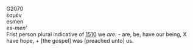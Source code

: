 <body>
  <p>G2070<br>  ἐσμέν  <br> esmen  <br><i>es-men‘ </i><br>Frist person plural indicative of <a href="g1510.htm">1510</a>  we <i>are:</i> - are, be, have our being, X have hope, + [the gospel] was [preached unto] us.<br></p>
 </body>